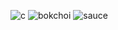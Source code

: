 ![c](https://github.com/Albie0711/images/assets/124908639/ca70abe2-11e0-4e2d-8a80-fdaa39192c34)
![bokchoi](https://github.com/Albie0711/images/assets/124908639/bb4767db-10bb-42e9-a166-905156357ccd)
![sauce](https://github.com/Albie0711/images/assets/124908639/73acb34a-163f-471d-9e71-0c0e0bd0ff73)
